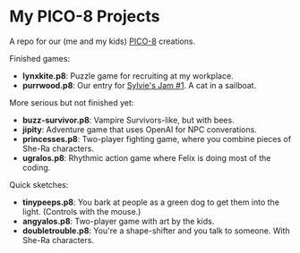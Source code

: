 # My PICO-8 Projects

A repo for our (me and my kids) [PICO-8](https://www.lexaloffle.com/pico-8.php) creations.

Finished games:
- **lynxkite.p8**: Puzzle game for recruiting at my workplace.
- **purrwood.p8**: Our entry for [Sylvie's Jam #1](https://itch.io/jam/sylvies-jam-1). A cat in a sailboat.

More serious but not finished yet:
- **buzz-survivor.p8**: Vampire Survivors-like, but with bees.
- **jipity**: Adventure game that uses OpenAI for NPC converations.
- **princesses.p8**: Two-player fighting game, where you combine pieces of She-Ra characters.
- **ugralos.p8**: Rhythmic action game where Felix is doing most of the coding.

Quick sketches:
- **tinypeeps.p8**: You bark at people as a green dog to get them into the light. (Controls with the mouse.)
- **angyalos.p8**: Two-player game with art by the kids.
- **doubletrouble.p8**: You're a shape-shifter and you talk to someone. With She-Ra characters.
